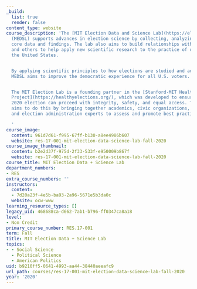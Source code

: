 ```yaml
---
_build:
  list: true
  render: false
content_type: website
course_description: 'The [MIT Election Data and Science Lab](https://electionlab.mit.edu/)
  (MEDSL) supports advances in election science by collecting, analyzing, and sharing
  core data and findings. The lab also aims to build relationships with election officials
  and others to help apply new scientific research to the practice of democracy in
  the United States.


  By applying scientific principles to how elections are studied and administered,
  MEDSL aims to improve the democratic experience for all U.S. voters.


  The MIT Election Lab is a founding partner in the [Stanford-MIT Healthy Elections
  Project](https://healthyelections.org/), which was developed to ensure that the
  2020 election can proceed with integrity, safety, and equal access. The project
  aims to do this by bringing together academics, civic organizations, election administrators,
  and election administration experts to assess and promote best practices.

  '
course_image:
  content: 961d7d61-f995-67ff-b130-a8ee4986b607
  website: res-17-001-mit-election-data-science-lab-fall-2020
course_image_thumbnail:
  content: b2e2d37f-975d-2f33-533f-e950009b867f
  website: res-17-001-mit-election-data-science-lab-fall-2020
course_title: MIT Election Data + Science Lab
department_numbers:
- RES
extra_course_numbers: ''
instructors:
  content:
  - 7d20a23f-4e5b-ba93-2a96-5671e5b3da0c
  website: ocw-www
learning_resource_types: []
legacy_uid: 468688ca-d662-7ab1-b796-ff0347ca8a18
level:
- Non Credit
primary_course_number: RES.17-001
term: Fall
title: MIT Election Data + Science Lab
topics:
- - Social Science
  - Political Science
  - American Politics
uid: b9210ff5-0641-4993-aa44-38440aeeafc9
url_path: courses/res-17-001-mit-election-data-science-lab-fall-2020
year: '2020'
---
```

